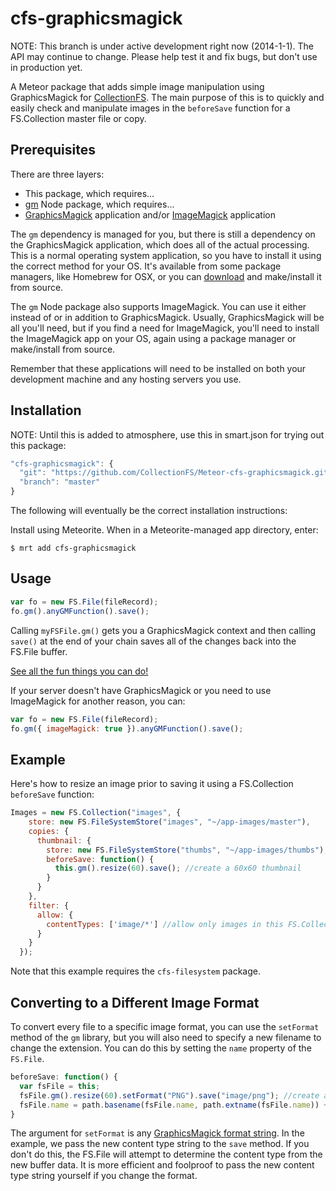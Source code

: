 cfs-graphicsmagick
=========================

NOTE: This branch is under active development right now (2014-1-1). The API
may continue to change. Please help test it and fix bugs, but don't use in production yet.

A Meteor package that adds simple image manipulation using GraphicsMagick for
[CollectionFS](https://github.com/CollectionFS/Meteor-CollectionFS). The main
purpose of this is to quickly and easily check and manipulate images
in the `beforeSave` function for a FS.Collection master file or copy.

## Prerequisites

There are three layers:

* This package, which requires...
* [gm](http://aheckmann.github.io/gm/docs.html) Node package, which requires...
* [GraphicsMagick](http://www.graphicsmagick.org/) application and/or [ImageMagick](http://www.imagemagick.org/script/index.php) application

The `gm` dependency is managed for you, but there is still a dependency on the GraphicsMagick application, which does all of the actual processing. This is a normal operating system application, so you have to install it using the correct method for your OS. It's available from some package managers, like Homebrew for OSX, or you can [download](http://sourceforge.net/projects/graphicsmagick/files/) and make/install it from source.

The `gm` Node package also supports ImageMagick. You can use it either instead of or in addition to GraphicsMagick. Usually, GraphicsMagick will be all you'll need, but if you find a need for ImageMagick, you'll need to install the ImageMagick app on your OS, again using a package manager or make/install from source.

Remember that these applications will need to be installed on both your development machine and any hosting servers you use.

## Installation

NOTE: Until this is added to atmosphere, use this in smart.json for trying out this package:

```js
"cfs-graphicsmagick": {
  "git": "https://github.com/CollectionFS/Meteor-cfs-graphicsmagick.git",
  "branch": "master"
}
```

The following will eventually be the correct installation instructions:

Install using Meteorite. When in a Meteorite-managed app directory, enter:

```
$ mrt add cfs-graphicsmagick
```

## Usage

```js
var fo = new FS.File(fileRecord);
fo.gm().anyGMFunction().save();
```

Calling `myFSFile.gm()` gets you a GraphicsMagick context and then calling
`save()` at the end of your chain saves all of the changes back into the
FS.File buffer.

[See all the fun things you can do!](http://aheckmann.github.io/gm/docs.html)

If your server doesn't have GraphicsMagick or you need to use ImageMagick for
another reason, you can:

```js
var fo = new FS.File(fileRecord);
fo.gm({ imageMagick: true }).anyGMFunction().save();
```

## Example

Here's how to resize an image prior to saving it using a FS.Collection
`beforeSave` function:

```js
Images = new FS.Collection("images", {
    store: new FS.FileSystemStore("images", "~/app-images/master"),
    copies: {
      thumbnail: {
        store: new FS.FileSystemStore("thumbs", "~/app-images/thumbs"),
        beforeSave: function() {
          this.gm().resize(60).save(); //create a 60x60 thumbnail
        }
      }
    },
    filter: {
      allow: {
        contentTypes: ['image/*'] //allow only images in this FS.Collection
      }
    }
  });
```

Note that this example requires the `cfs-filesystem` package.

## Converting to a Different Image Format

To convert every file to a specific image format, you can use the `setFormat`
method of the `gm` library, but you will also need to specify a new filename to
change the extension. You can do this by setting the `name` property of the
`FS.File`.

```js
beforeSave: function() {
  var fsFile = this;
  fsFile.gm().resize(60).setFormat("PNG").save("image/png"); //create a 60x60 .png thumbnail
  fsFile.name = path.basename(fsFile.name, path.extname(fsFile.name)) + ".png";
}
```

The argument for `setFormat` is any
[GraphicsMagick format string](http://www.graphicsmagick.org/formats.html).
In the example, we pass the new content type string to the `save` method. If
you don't do this, the FS.File will attempt to determine the content type
from the new buffer data. It is more efficient and foolproof to pass the new
content type string yourself if you change the format.
